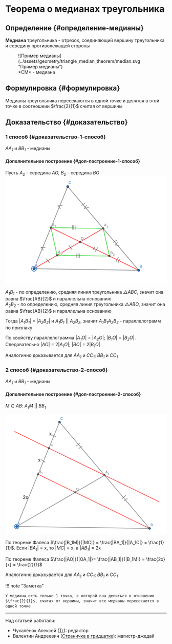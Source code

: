 # Теорема о медианах треугольника

## Определение {#определение-медианы}

**Медиана** треугольника - отрезок, соединяющий вершину треугольника и середину противолежащей стороны

<figure markdown="span">
    ![Пример медианы](../assets/geometry/triangle_median_theorem/median.svg "Пример медианы")
    <figcaption>*CM* - медиана</figcaption>
</figure>

## Формулировка {#формулировка}

Медианы треугольника пересекаются в одной точке и делятся в этой точке в соотношеии $\frac{2}{1}$ считая от вершины

## Доказательство {#доказательство}

### 1 способ {#доказательство-1-способ}

*AA<sub>1</sub>* и *BB<sub>1</sub>* - медианы

#### Дополнительное построение {#доп-построение-1-способ}

Пусть *A<sub>2</sub>* - середина *AO*, *B<sub>2</sub>* - середина *BO*
![Дополнительное построение](../assets/geometry/triangle_median_theorem/variant1.svg "Дополнительное построение")

*A<sub>1</sub>B<sub>1</sub>* - по определению, средняя линия треугольника *△ABC*, значит она равна $\frac{AB}{2}$ и параллельна основанию <br>
*A<sub>2</sub>B<sub>2</sub>* - по определению, средняя линия треугольника *△ABO*, значит она равна $\frac{AB}{2}$ и параллельна основанию

Тогда |*A<sub>1</sub>B<sub>1</sub>*| = |*A<sub>2</sub>B<sub>2</sub>*| и *A<sub>1</sub>B<sub>1</sub>* || *A<sub>2</sub>B<sub>2</sub>*, значит *A<sub>1</sub>B<sub>1</sub>A<sub>2</sub>B<sub>2</sub>* - параллелограмм по признаку

По свойству параллелограмма |*A<sub>1</sub>O*| = |*A<sub>2</sub>O*|; |*B<sub>1</sub>O*| = |*B<sub>2</sub>O*|. Следовательно |*AO*| = 2|*A<sub>1</sub>O*|; |*BO*| = 2|*B<sub>1</sub>O*|

Аналогично доказывается для *AA<sub>1</sub>* и *CC<sub>1</sub>*; *BB<sub>1</sub>* и *CC<sub>1</sub>*

### 2 способ {#доказательство-2-способ}

*AA<sub>1</sub>* и *BB<sub>1</sub>* - медианы

#### Дополнительное построение {#доп-построение-2-способ}

*M* ∈ *AB*:  *A<sub>1</sub>M* || *BB<sub>1</sub>*

![Дополнительное построение](../assets/geometry/triangle_median_theorem/variant2.svg "Дополнительное построение")

По теореме Фалеса $\frac{|B_1M|}{|MC|} = \frac{|BA_1|}{|A_1C|} = \frac{1}{1}$. Если |*BA<sub>1</sub>*| = x, то |*MC*| = x, а |*AB<sub>1</sub>*| = 2x

По теореме Фалеса $\frac{|AO|}{|OA_1|}= \frac{|AB_1|}{|B_1M|} = \frac{2x}{x} = \frac{2}{1}$

Аналогично доказывается для *AA<sub>1</sub>* и *CC<sub>1</sub>*; *BB<sub>1</sub>* и *CC<sub>1</sub>*

!!! note "Заметка"

    У медианы есть только 1 точка, в которой она делиться в отношении $\frac{2}{1}$, считая от вершины, значит все медианы пересекаются в одной точке

---

Над статьей работали:

- Чухалёнок Алексей ([Тг](https://t.me/AlexeyRoot)): редактор
- Валентин Андреевич ([Страничка в тридцатке](https://school30.spb.ru/staff/~evstafyevva.shtml)): магистр-джедай
